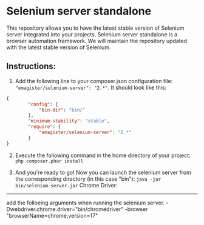 Selenium server standalone
===============

This repository allows you to have the latest stable version of Selenium server integrated into your projects.
Selenium server standalone is a browser automation framework. We will maintain the repository updated with the latest stable version of Selenium.

Instructions:
-------------

1. Add the following line to your composer.json configuration file: ```"emagister/selenium-server": "2.*"```. It should look like this:
```json
{
        "config": {
            "bin-dir": "bin/"
        },
        "minimum-stability": "stable",
        "require": {
            "emagister/selenium-server": "2.*"
        }
}
```

2. Execute the following command in the home directory of your project: ```php composer.phar install```

3. And you're ready to go! Now you can launch the selenium server from the corresponding directory (in this case "bin"): ```java -jar bin/selenium-server.jar```
Chrome Driver:
______________
add the folloeing arguments when running the selenium server.
-Dwebdriver.chrome.driver="bin/chromedriver" -browser "browserName=chrome,version=17" 



